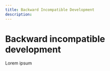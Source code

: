 ```yaml
---
title: Backward Incompatible Development
description:
---
```


# Backward incompatible development

Lorem ipsum
